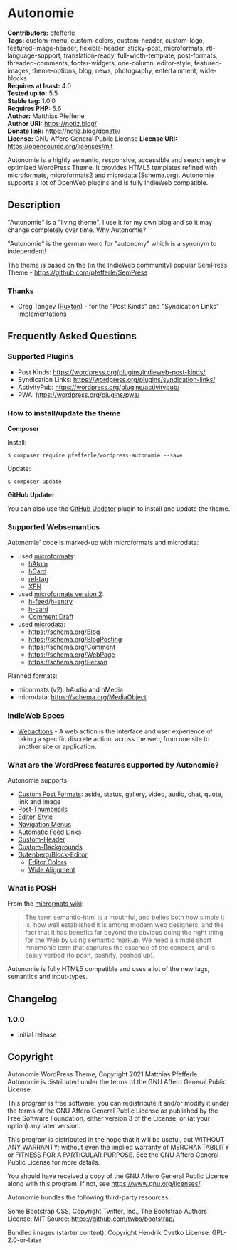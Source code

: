 # Autonomie #
**Contributors:** [pfefferle](https://profiles.wordpress.org/pfefferle)  
**Tags:** custom-menu, custom-colors, custom-header, custom-logo, featured-image-header, flexible-header, sticky-post, microformats, rtl-language-support, translation-ready, full-width-template, post-formats, threaded-comments, footer-widgets, one-column, editor-style, featured-images, theme-options, blog, news, photography, entertainment, wide-blocks  
**Requires at least:** 4.0  
**Tested up to:** 5.5  
**Stable tag:** 1.0.0  
**Requires PHP:** 5.6  
**Author:** Matthias Pfefferle  
**Author URI:** https://notiz.blog/  
**Donate link:** https://notiz.blog/donate/  
**License:** GNU Affero General Public License
**License URI:** https://opensource.org/licenses/mit  

Autonomie is a highly semantic, responsive, accessible and search engine optimized WordPress Theme. It provides HTML5 templates refined with microformats, microformats2 and microdata (Schema.org). Autonomie supports a lot of OpenWeb plugins and is fully IndieWeb compatible.

## Description ##

"Autonomie" is a "living theme". I use it for my own blog and so it may change completely over time. Why Autonomie?

"Autonomie" is the german word for "autonomy" which is a synonym to independent!

The theme is based on the (in the IndieWeb community) popular SemPress Theme - <https://github.com/pfefferle/SemPress>

### Thanks ###

* Greg Tangey ([Ruxton](https://github.com/Ruxton)) - for the "Post Kinds" and "Syndication Links" implementations

## Frequently Asked Questions ##

### Supported Plugins ###

* Post Kinds: <https://wordpress.org/plugins/indieweb-post-kinds/>
* Syndication Links: <https://wordpress.org/plugins/syndication-links/>
* ActivityPub: <https://wordpress.org/plugins/activitypub/>
* PWA: <https://wordpress.org/plugins/pwa/>

### How to install/update the theme ###

**Composer**

Install:

	$ composer require pfefferle/wordpress-autonomie --save

Update:

	$ composer update

**GitHub Updater**

You can also use the [GitHub Updater](https://github.com/afragen/github-updater) plugin to install and update the theme.

### Supported Websemantics ###

Autonomie' code is marked-up with microformats and microdata:

* used [microformats](http://microformats.org/):
	* [hAtom](http://microformats.org/wiki/hatom)
	* [hCard](http://microformats.org/wiki/hcard)
	* [rel-tag](http://microformats.org/wiki/rel-tag)
	* [XFN](http://microformats.org/wiki/xfn)
* used [microformats version 2](http://microformats.org/wiki/microformats-2):
	* [h-feed](http://microformats.org/wiki/h-feed)/[h-entry](http://microformats.org/wiki/h-entry)
	* [h-card](http://microformats.org/wiki/h-card)
	* [Comment Draft](http://microformats.org/wiki/comment-brainstorming#microformats2_h-feed_p-comments)
* used [microdata](http://www.whatwg.org/specs/web-apps/current-work/multipage/microdata.html):
	* https://schema.org/Blog
	* https://schema.org/BlogPosting
	* https://schema.org/Comment
	* https://schema.org/WebPage
	* https://schema.org/Person

Planned formats:

* micormats (v2): hAudio and hMedia
* microdata: https://schema.org/MediaObject

### IndieWeb Specs ###

* [Webactions](https://indieweb.org/webactions) - A web action is the interface and user experience of taking a specific discrete action, across the web, from one site to another site or application.

### What are the WordPress features supported by Autonomie? ###

Autonomie supports:

* [Custom Post Formats](http://codex.wordpress.org/Post_Formats): aside, status, gallery, video, audio, chat, quote, link and image
* [Post-Thumbnails](http://codex.wordpress.org/Post_Thumbnails)
* [Editor-Style](http://codex.wordpress.org/Function_Reference/add_editor_style)
* [Navigation Menus](http://codex.wordpress.org/Navigation_Menus)
* [Automatic Feed Links](http://codex.wordpress.org/Automatic_Feed_Links)
* [Custom-Header](http://codex.wordpress.org/Custom_Headers)
* [Custom-Backgrounds](http://codex.wordpress.org/Custom_Backgrounds)
* [Gutenberg/Block-Editor](https://wordpress.org/gutenberg/)
	* [Editor Colors](https://wordpress.org/gutenberg/handbook/extensibility/theme-support/)
	* [Wide Alignment](https://wordpress.org/gutenberg/handbook/extensibility/theme-support/#wide-alignment	)


### What is POSH ###

From the [micrormats wiki](http://microformats.org/wiki/posh):

> The term semantic-html is a mouthful, and belies both how simple it is, how well established
> it is among modern web designers, and the fact that it has benefits far beyond the obvious doing
> the right thing for the Web by using semantic markup. We need a simple short mnemonic term that
> captures the essence of the concept, and is easily verbed (to posh, poshify, poshed up).

Autonomie is fully HTML5 compatible and uses a lot of the new tags, semantics and input-types.

## Changelog ##

### 1.0.0 ###

* initial release

## Copyright ##

Autonomie WordPress Theme,
Copyright 2021 Matthias Pfefferle.
Autonomie is distributed under the terms of the GNU Affero General Public License.

This program is free software: you can redistribute it and/or modify
it under the terms of the GNU Affero General Public License as published by
the Free Software Foundation, either version 3 of the License, or
(at your option) any later version.

This program is distributed in the hope that it will be useful,
but WITHOUT ANY WARRANTY; without even the implied warranty of
MERCHANTABILITY or FITNESS FOR A PARTICULAR PURPOSE.  See the
GNU Affero General Public License for more details.

You should have received a copy of the GNU Affero General Public License
along with this program.  If not, see <https://www.gnu.org/licenses/>.

Autonomie bundles the following third-party resources:

Some Bootstrap CSS, Copyright Twitter, Inc., The Bootstrap Authors
License: MIT
Source: https://github.com/twbs/bootstrap/

Bundled images (starter content), Copyright Hendrik Cvetko
License: GPL-2.0-or-later
